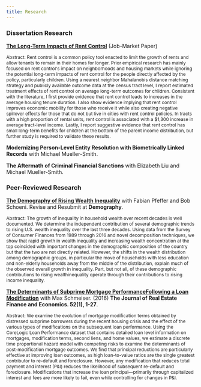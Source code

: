```yaml
---
title: Research
---
```


### Dissertation Research

[**The Long-Term Impacts of Rent Control**]("/assets/pdf/gross_matthew_jmp.pdf") (Job-Market Paper)  

<span style="font-size: 12px"> Abstract: Rent control is a common policy tool enacted to limit the growth of rents and allow tenants to remain in their homes for longer. Prior     empirical research has mainly focused on rent control's impact on neighborhoods and housing markets while ignoring the potential long-term impacts of rent control for the people   directly affected by the policy, particularly children. Using a nearest neighbor Mahalanobis distance matching strategy and publicly available outcome data at the census tract   level, I report estimated treatment effects of rent control on average long-term outcomes for children. Consistent with the literature, I first provide evidence that rent control leads to increases in the average housing tenure duration. I also show evidence implying that rent control improves economic mobility for those who receive it while also creating negative spillover effects for those that do not but live in cities with rent control policies. In tracts with a high proportion of rental units, rent control is associated with a $1,300 increase in average tract-level income. Lastly, I report suggestive evidence that rent control has small long-term benefits for children at the bottom of the parent income distribution, but further study is required to validate these results. </span>

**Modernizing Person-Level Entity Resolution with Biometrically Linked Records** with Michael Mueller-Smith.

**The Aftermath of Criminal Financial Sanctions** with Elizabeth Liu and Michael Mueller-Smith.

### Peer-Reviewed Research

[**The Demography of Rising Wealth Inequality**](http://theinequalitylab.com/wp-content/uploads/PfefferGrossSchoeni_DP-2019-1.pdf) with Fabian Pfeffer and Bob Schoeni. Revise and Resubmit at **Demography**.

<span style="font-size: 12px"> Abstract: The growth of inequality  in household wealth  over  recent  decades  is  well documented. We determine the independent contribution of several demographic trends  to rising U.S. wealth  inequality  over  the  last  three  decades.  Using  data from  the  Survey  of  Consumer  Finances  from  1989  through  2016  and  novel decomposition techniques,  we  show  that rapid  growth  in  wealth  inequality  and increasing wealth concentration at the top coincided with important changes in the  demographic  composition  of the  country but  that  the  two  are  not  directly related.  However,  the shifts  in  the  wealth  distribution  among demographic groups, in particular the move of households with less education and non-elderly households  away  from  the  middle  of  the  distribution, explain much  of  the observed overall growth  in  inequality. Part,  but  not  all,  of  these  demographic contributions  to  rising  wealthinequality  operate through  their  contributions to rising income inequality. </span>

[**The Determinants of Subprime Mortgage PerformanceFollowing a Loan Modification**](https://www.urban.org/sites/default/files/2015/08/10/schmeiser_and_gross_jrefe_2016.pdf) with Max Schmeiser. (2016)  **The Journal of Real Estate Finance and Economics. 52(1), 1-27**.

<span style="font-size: 12px"> Abstract: We examine the evolution of mortgage modification terms obtained by distressed subprime borrowers during the recent housing crisis and the effect of the various types of modifications on the subsequent loan performance. Using the CoreLogic Loan Performance dataset that contains detailed loan level information on mortgages, modification terms, second liens, and home values, we estimate a discrete time proportional hazard model with competing risks to examine the determinants of post-modification mortgage outcomes. We find that principal reductions are particularly effective at improving loan outcomes, as high loan-to-value ratios are the single greatest contributor to re-default and foreclosure. However, any modification that reduces total payment and interest (P&I) reduces the likelihood of subsequent re-default and foreclosure. Modifications that increase the loan principal—primarily through capitalized interest and fees are more likely to fail, even while controlling for changes in P&I. </span>


